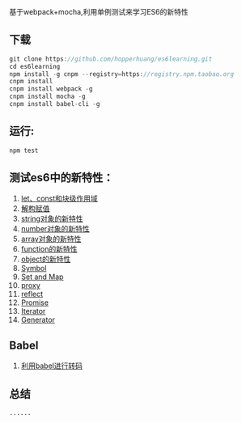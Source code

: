 基于webpack+mocha,利用单例测试来学习ES6的新特性

下载
----

```js
git clone https://github.com/hopperhuang/es6learning.git
cd es6learning
npm install -g cnpm --registry=https://registry.npm.taobao.org
cnpm install
cnpm install webpack -g
cnpm install mocha -g
cnpm install babel-cli -g
```

运行:
-----

```js
npm test
```

测试es6中的新特性：
-------------------

1.	[let、const和块级作用域](./test/let-const.js)
2.	[解构赋值](./test/destructuring.js)
3.	[string对象的新特性](./test/string.js)
4.	[number对象的新特性](./test/number.js)
5.	[array对象的新特性](./test/array.js)
6.	[function的新特性](./test/function.js)
7.	[object的新特性](./test/object.js)
8.	[Symbol](./test/symbol.js)
9.	[Set and Map](./test/setAndMap.js)
10.	[proxy](./test/proxy.js)
11. [reflect](./test/reflect.js)
12.	[Promise](./test/promise.js)
13. [Iterator](./test/iterator.js)
14.	[Generator](./test/generator.js)


Babel
----
1. [利用babel进行转码](./babel.md)

总结
----

```
......
```
